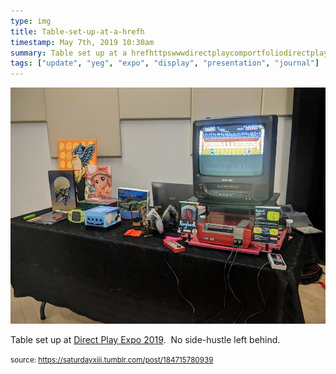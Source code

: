 ```yaml
---
type: img
title: Table-set-up-at-a-hrefh
timestamp: May 7th, 2019 10:30am
summary: Table set up at a hrefhttpswwwdirectplaycomportfoliodirectplayexpospring20192 targetblankDirect Play Expo 2019a  No sidehus
tags: ["update", "yeg", "expo", "display", "presentation", "journal"]
---
```

<img src="../media/184715780939.jpg"/>
                                                                                          
Table set up at <a href="https://www.direct-play.com/portfolio/direct-play-expo-spring-2019-2/" target="_blank">Direct Play Expo 2019</a>.  No side-hustle left behind.
 
                                    
                
                
                
                
                                
<small>source: https://saturdayxiii.tumblr.com/post/184715780939</small>